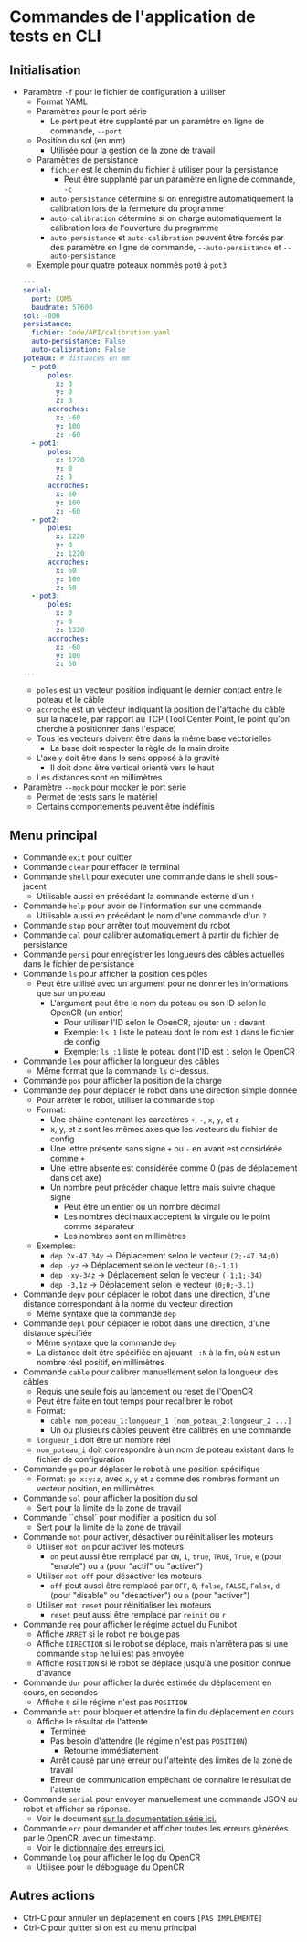 # Commandes de l'application de tests en CLI

## Initialisation
- Paramètre `-f` pour le fichier de configuration à utiliser
  - Format YAML
  - Paramètres pour le port série
    - Le port peut être supplanté par un paramètre en ligne de commande, `--port`
  - Position du sol (en mm)
    - Utilisée pour la gestion de la zone de travail
  - Paramètres de persistance
    - `fichier` est le chemin du fichier à utiliser pour la persistance
      - Peut être supplanté par un paramètre en ligne de commande, `-c`
    - `auto-persistance` détermine si on enregistre automatiquement la calibration lors de la fermeture du programme
    - `auto-calibration` détermine si on charge automatiquement la calibration lors de l'ouverture du programme
    - `auto-persistance` et `auto-calibration` peuvent être forcés par des paramètre en ligne de commande, `--auto-persistance` et `--auto-persistance`
  - Exemple pour quatre poteaux nommés `pot0` à `pot3`
  ```yaml
  ---
  serial:
    port: COM5
    baudrate: 57600
  sol: -800
  persistance:
    fichier: Code/API/calibration.yaml
    auto-persistance: False
    auto-calibration: False
  poteaux: # distances en mm
    - pot0:
        poles:
          x: 0
          y: 0
          z: 0
        accroches:
          x: -60
          y: 100
          z: -60
    - pot1:
        poles:
          x: 1220
          y: 0
          z: 0
        accroches:
          x: 60
          y: 100
          z: -60
    - pot2:
        poles:
          x: 1220
          y: 0
          z: 1220
        accroches:
          x: 60
          y: 100
          z: 60
    - pot3:
        poles:
          x: 0
          y: 0
          z: 1220
        accroches:
          x: -60
          y: 100
          z: 60
  ...
  ```
  - `poles` est un vecteur position indiquant le dernier contact entre le poteau et le câble
  - `accroche` est un vecteur indiquant la position de l'attache du câble sur la nacelle, par rapport au TCP (Tool Center Point, le point qu'on cherche à positionner dans l'espace)
  - Tous les vecteurs doivent être dans la même base vectorielles
    - La base doit respecter la règle de la main droite
  - L'axe `y` doit être dans le sens opposé à la gravité
    - Il doit donc être vertical orienté vers le haut
  - Les distances sont en millimètres
- Paramètre `--mock` pour mocker le port série
  - Permet de tests sans le matériel
  - Certains comportements peuvent être indéfinis

## Menu principal
- Commande `exit` pour quitter
- Commande `clear` pour effacer le terminal
- Commande `shell` pour exécuter une commande dans le shell sous-jacent
  - Utilisable aussi en précédant la commande externe d'un `!`
- Commande `help` pour avoir de l'information sur une commande
  - Utilisable aussi en précédant le nom d'une commande d'un `?`
- Commande `stop` pour arrêter tout mouvement du robot
- Commande `cal` pour calibrer automatiquement à partir du fichier de persistance
- Commande `persi` pour enregistrer les longueurs des câbles actuelles dans le fichier de persistance
- Commande `ls` pour afficher la position des pôles
  - Peut être utilisé avec un argument pour ne donner les informations que sur un poteau
    - L'argument peut être le nom du poteau ou son ID selon le OpenCR (un entier)
      - Pour utiliser l'ID selon le OpenCR, ajouter un `:` devant
      - Exemple: `ls 1` liste le poteau dont le nom est `1` dans le fichier de config
      - Exemple: `ls :1` liste le poteau dont l'ID est `1` selon le OpenCR
- Commande `len` pour afficher la longueur des câbles
  - Même format que la commande `ls` ci-dessus.
- Commande `pos` pour afficher la position de la charge
- Commande `dep` pour déplacer le robot dans une direction simple donnée
  - Pour arrêter le robot, utiliser la commande `stop`
  - Format:
    - Une châine contenant les caractères `+`, `-`, `x`, `y`, et `z`
    - x, y, et z sont les mêmes axes que les vecteurs du fichier de config
    - Une lettre présente sans signe `+` ou `-` en avant est considérée comme `+`
    - Une lettre absente est considérée comme 0 (pas de déplacement dans cet axe)
    - Un nombre peut précéder chaque lettre mais suivre chaque signe
      - Peut être un entier ou un nombre décimal
      - Les nombres décimaux acceptent la virgule ou le point comme séparateur
      - Les nombres sont en millimètres
  - Exemples:
    - `dep 2x-47.34y` -> Déplacement selon le vecteur `(2;-47.34;0)`
    - `dep -yz` -> Déplacement selon le vecteur `(0;-1;1)`
    - `dep -xy-34z` -> Déplacement selon le vecteur `(-1;1;-34)`
    - `dep -3,1z` -> Déplacement selon le vecteur `(0;0;-3.1)`
- Commande `depv` pour déplacer le robot dans une direction, d'une distance correspondant à la norme du vecteur direction
  - Même syntaxe que la commande `dep` 
- Commande `depl` pour déplacer le robot dans une direction, d'une distance spécifiée
  - Même syntaxe que la commande `dep`
  - La distance doit être spécifiée en ajouant ` :N` à la fin, où `N` est un nombre réel positif, en millimètres
- Commande `cable` pour calibrer manuellement selon la longueur des câbles
  - Requis une seule fois au lancement ou reset de l'OpenCR
  - Peut être faite en tout temps pour recalibrer le robot
  - Format:
    - `cable nom_poteau_1:longueur_1 [nom_poteau_2:longueur_2 ...]`
    - Un ou plusieurs câbles peuvent être calibrés en une commande
  - `longueur_i` doit être un nombre réel
  - `nom_poteau_i` doit correspondre à un nom de poteau existant dans le fichier de configuration
- Commande `go` pour déplacer le robot à une position spécifique
  - Format: `go x:y:z`, avec `x`, `y` et `z` comme des nombres formant un vecteur position, en millimètres
- Commande `sol` pour afficher la position du sol
  - Sert pour la limite de la zone de travail
- Commande ``chsol` pour modifier la position du sol
  - Sert pour la limite de la zone de travail
- Commande `mot` pour activer, désactiver ou réinitialiser les moteurs
  - Utiliser `mot on` pour activer les moteurs
    - `on` peut aussi être remplacé par `ON`, `1`, `true`, `TRUE`, `True`, `e` (pour "enable") ou `a` (pour "actif" ou "activer")
  - Utiliser `mot off` pour désactiver les moteurs
    - `off` peut aussi être remplacé par `OFF`, `0`, `false`, `FALSE`, `False`, `d` (pour "disable" ou "désactiver") ou `a` (pour "activer")
  - Utiliser `mot reset` pour réinitialiser les moteurs
    - `reset` peut aussi être remplacé par `reinit` ou `r`
- Commande `reg` pour afficher le régime actuel du Funibot
  - Affiche `ARRET` si le robot ne bouge pas
  - Affiche `DIRECTION` si le robot se déplace, mais n'arrêtera pas si une commande `stop` ne lui est pas envoyée
  - Affiche `POSITION` si le robot se déplace jusqu'à une position connue d'avance
- Commande `dur` pour afficher la durée estimée du déplacement en cours, en secondes
  - Affiche `0` si le régime n'est pas `POSITION`
- Commande `att` pour bloquer et attendre la fin du déplacement en cours
  - Affiche le résultat de l'attente
    - Terminée
    - Pas besoin d'attendre (le régime n'est pas `POSITION`)
      - Retourne immédiatement
    - Arrêt causé par une erreur ou l'atteinte des limites de la zone de travail
    - Erreur de communication empêchant de connaître le résultat de l'attente
- Commande `serial` pour envoyer manuellement une commande JSON au robot et afficher sa réponse.
  - Voir le document [sur la documentation série ici.](./communication_serie.md)
- Commande `err` pour demander et afficher toutes les erreurs générées par le OpenCR, avec un timestamp.
  - Voir le [dictionnaire des erreurs ici.](../Code/positionnement/dictionnaireErreur.txt)
- Commande `log` pour afficher le log du OpenCR
  - Utilisée pour le déboguage du OpenCR

## Autres actions
 - Ctrl-C pour annuler un déplacement en cours `[PAS IMPLÉMENTÉ]`
 - Ctrl-C pour quitter si on est au menu principal